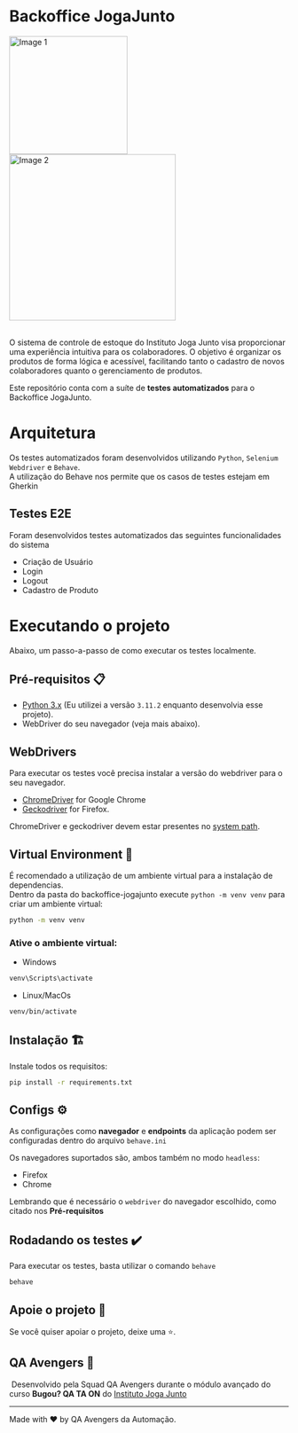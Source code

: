 # Backoffice JogaJunto 
<img src="https://github.com/matheusvfp/Squad1-IJJ/assets/65199677/3782a146-deb0-43eb-847d-6099ba7f506d" alt="Image 1" style="width: 213px; height: auto;">
<img src="https://github.com/matheusvfp/Squad1-IJJ/assets/65199677/1770a178-1d2a-434a-b12a-3ea2b3079e22" alt="Image 2" style="width: 300px; height: auto;">
<div align="center">
  <picture>
    
  </picture>
</div>
<br>

O sistema de controle de estoque do Instituto Joga Junto visa proporcionar uma experiência intuitiva para os colaboradores. O objetivo é organizar os produtos de forma lógica e acessível, facilitando tanto o cadastro de novos colaboradores quanto o gerenciamento de produtos.

Este repositório conta com a suíte de **testes automatizados** para o Backoffice JogaJunto.

# Arquitetura
Os testes automatizados foram desenvolvidos utilizando `Python`, `Selenium Webdriver` e `Behave`.<br>
A utilização do Behave nos permite que os casos de testes estejam em Gherkin

## Testes E2E
Foram desenvolvidos testes automatizados das seguintes funcionalidades do sistema 
 - Criação de Usuário
 - Login
 - Logout
 - Cadastro de Produto



# Executando o projeto
Abaixo, um passo-a-passo de como executar os testes localmente.

## Pré-requisitos 📋
- [Python 3.x](https://www.python.org/downloads/) (Eu utilizei a versão `3.11.2` enquanto desenvolvia esse projeto).
- WebDriver do seu navegador (veja mais abaixo).

## WebDrivers
Para executar os testes você precisa instalar a versão do webdriver para o seu navegador.
- [ChromeDriver](https://chromedriver.chromium.org/downloads) for Google Chrome
- [Geckodriver](https://github.com/mozilla/geckodriver/releases/latest) for Firefox.
  
ChromeDriver e geckodriver devem estar presentes no [system path](https://en.wikipedia.org/wiki/PATH_(variable)).

## Virtual Environment 🌲
É recomendado a utilização de um ambiente virtual para a instalação de dependencias. <br>
Dentro da pasta do backoffice-jogajunto execute `python -m venv venv` para criar um ambiente virtual:
```bash
python -m venv venv
```

### Ative o ambiente virtual:

- Windows

```bash
venv\Scripts\activate
```
- Linux/MacOs
  
```bash
venv/bin/activate
```

## Instalação 🏗️
Instale todos os requisitos:
```bash
pip install -r requirements.txt
```

## Configs ⚙️
As configurações como **navegador** e **endpoints** da aplicação podem ser configuradas dentro do arquivo `behave.ini`

Os navegadores suportados são, ambos também no modo `headless`:
- Firefox
- Chrome

Lembrando que é necessário o `webdriver` do navegador escolhido, como citado nos **Pré-requisitos**

##  Rodadando os testes ✔️
Para executar os testes, basta utilizar o comando `behave`

```bash
behave
```

## Apoie o projeto 🙌

Se você quiser apoiar o projeto, deixe uma ⭐.

## QA Avengers 🚀
<img></img>
Desenvolvido pela Squad QA Avengers durante o módulo avançado do curso **Bugou? QA TA ON** do [Instituto Joga Junto](https://www.jogajuntoinstituto.org/)


___
Made with ❤️ by QA Avengers da Automação. <br>
